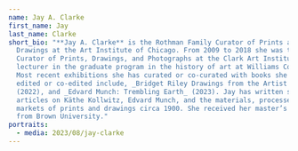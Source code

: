 ```yaml
---
name: Jay A. Clarke
first_name: Jay
last_name: Clarke
short_bio: "**Jay A. Clarke** is the Rothman Family Curator of Prints and
  Drawings at the Art Institute of Chicago. From 2009 to 2018 she was the Manton
  Curator of Prints, Drawings, and Photographs at the Clark Art Institute and a
  lecturer in the graduate program in the history of art at Williams College.
  Most recent exhibitions she has curated or co-curated with books she has
  edited or co-edited include, _Bridget Riley Drawings from the Artist's Studio_
  (2022), and _Edvard Munch: Trembling Earth_ (2023). Jay has written several
  articles on Käthe Kollwitz, Edvard Munch, and the materials, processes, and
  markets of prints and drawings circa 1900. She received her master’s and PhD
  from Brown University."
portraits:
  - media: 2023/08/jay-clarke
---
```

